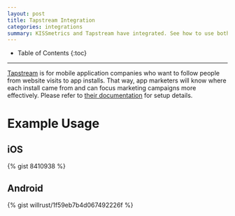 ```yaml
---
layout: post
title: Tapstream Integration
categories: integrations
summary: KISSmetrics and Tapstream have integrated. See how to use both products with each other.
---
```

* Table of Contents
{:toc}
* * *

[Tapstream][1] is for mobile application companies who want to follow people from website visits to app installs. That way, app marketers will know where each install came from and can focus marketing campaigns more effectively. Please refer to [their documentation][2] for setup details.

# Example Usage

## iOS

{% gist 8410938 %}

## Android

{% gist willrust/1f59eb7b4d067492226f %}

[1]: https://tapstream.com/
[2]: https://tapstream.com/developer/kissmetrics/